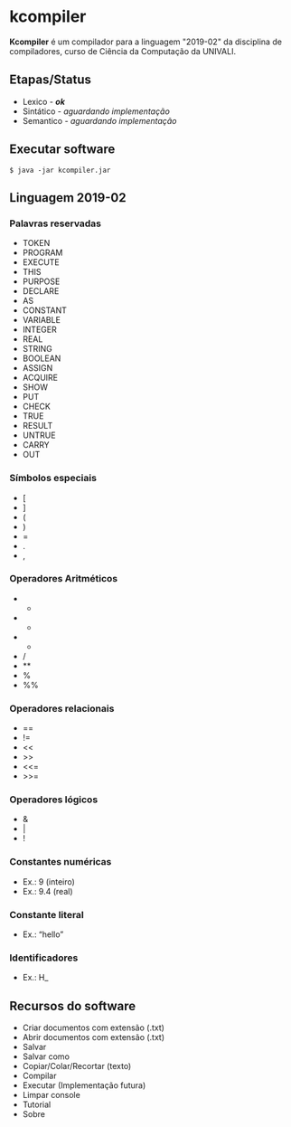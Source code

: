 # kcompiler
**Kcompiler** é um compilador para a linguagem "2019-02" da disciplina de compiladores, curso de Ciência da Computação da UNIVALI.

## Etapas/Status
- Lexico - ***ok***
- Sintático - *aguardando implementação*
- Semantico - *aguardando implementação*

## Executar software

  `$ java -jar kcompiler.jar`

## Linguagem 2019-02

### Palavras reservadas
- TOKEN
- PROGRAM
- EXECUTE
- THIS
- PURPOSE
- DECLARE
- AS
- CONSTANT
- VARIABLE
- INTEGER
- REAL
- STRING
- BOOLEAN
- ASSIGN
- ACQUIRE
- SHOW
- PUT
- CHECK
- TRUE
- RESULT
- UNTRUE
- CARRY
- OUT

### Símbolos especiais
- [
- ]
- (
- )
- =
- .
- ,

### Operadores Aritméticos

- +
- -
- *
- /
- \**
- %
- %%

### Operadores relacionais
- ==
- !=
- <<
- \>>
- <<=
- \>>=

### Operadores lógicos
- &
- |
- !

### Constantes numéricas
- Ex.: 9 (inteiro)
- Ex.: 9.4 (real)

### Constante literal
- Ex.: “hello”

### Identificadores
- Ex.: H_


## Recursos do software
- Criar documentos com extensão (.txt)
- Abrir documentos com extensão (.txt)
- Salvar
- Salvar como
- Copiar/Colar/Recortar (texto)
- Compilar
- Executar (Implementação futura)
- Limpar console
- Tutorial
- Sobre


